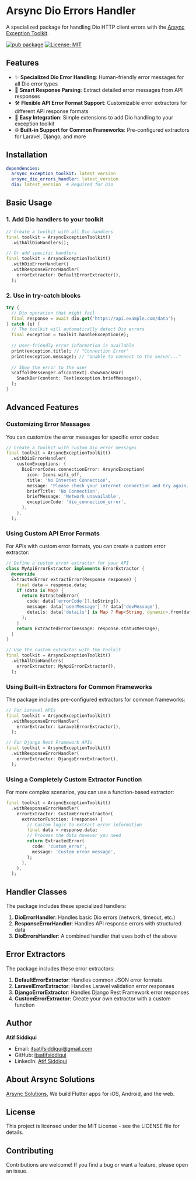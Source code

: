 # Arsync Dio Errors Handler

A specialized package for handling Dio HTTP client errors with the [Arsync Exception Toolkit](https://pub.dev/packages/arsync_exception_toolkit).

[![pub package](https://img.shields.io/pub/v/arsync_dio_errors_handler.svg)](https://pub.dev/packages/arsync_dio_errors_handler)
[![License: MIT](https://img.shields.io/badge/License-MIT-blue.svg)](https://opensource.org/licenses/MIT)

## Features

- ✨ **Specialized Dio Error Handling**: Human-friendly error messages for all Dio error types
- 🧠 **Smart Response Parsing**: Extract detailed error messages from API responses
- 🛠️ **Flexible API Error Format Support**: Customizable error extractors for different API response formats
- 🚀 **Easy Integration**: Simple extensions to add Dio handling to your exception toolkit
- 🌐 **Built-in Support for Common Frameworks**: Pre-configured extractors for Laravel, Django, and more

## Installation

```yaml
dependencies:
  arsync_exception_toolkit: latest_version
  arsync_dio_errors_handler: latest_version
  dio: latest_version  # Required for Dio
```

## Basic Usage

### 1. Add Dio handlers to your toolkit

```dart
// Create a toolkit with all Dio handlers
final toolkit = ArsyncExceptionToolkit()
  .withAllDioHandlers();

// Or add specific handlers
final toolkit = ArsyncExceptionToolkit()
  .withDioErrorHandler()
  .withResponseErrorHandler(
    errorExtractor: DefaultErrorExtractor(),
  );
```

### 2. Use in try-catch blocks

```dart
try {
  // Dio operation that might fail
  final response = await dio.get('https://api.example.com/data');
} catch (e) {
  // The toolkit will automatically detect Dio errors
  final exception = toolkit.handleException(e);
  
  // User-friendly error information is available
  print(exception.title); // "Connection Error"
  print(exception.message); // "Unable to connect to the server..."
  
  // Show the error to the user
  ScaffoldMessenger.of(context).showSnackBar(
    SnackBar(content: Text(exception.briefMessage)),
  );
}
```

## Advanced Features

### Customizing Error Messages

You can customize the error messages for specific error codes:

```dart
// Create a toolkit with custom Dio error messages
final toolkit = ArsyncExceptionToolkit()
  .withDioErrorHandler(
    customExceptions: {
      DioErrorCodes.connectionError: ArsyncException(
        icon: Icons.wifi_off,
        title: 'No Internet Connection',
        message: 'Please check your internet connection and try again.',
        briefTitle: 'No Connection',
        briefMessage: 'Network unavailable',
        exceptionCode: 'dio_connection_error',
      ),
    },
  );
```

### Using Custom API Error Formats

For APIs with custom error formats, you can create a custom error extractor:

```dart
// Define a custom error extractor for your API
class MyApiErrorExtractor implements ErrorExtractor {
  @override
  ExtractedError extractError(Response response) {
    final data = response.data;
    if (data is Map) {
      return ExtractedError(
        code: data['errorCode']?.toString(),
        message: data['userMessage'] ?? data['devMessage'],
        details: data['details'] is Map ? Map<String, dynamic>.from(data['details']) : null,
      );
    }
    return ExtractedError(message: response.statusMessage);
  }
}

// Use the custom extractor with the toolkit
final toolkit = ArsyncExceptionToolkit()
  .withAllDioHandlers(
    errorExtractor: MyApiErrorExtractor(),
  );
```

### Using Built-in Extractors for Common Frameworks

The package includes pre-configured extractors for common frameworks:

```dart
// For Laravel APIs
final toolkit = ArsyncExceptionToolkit()
  .withResponseErrorHandler(
    errorExtractor: LaravelErrorExtractor(),
  );

// For Django Rest Framework APIs
final toolkit = ArsyncExceptionToolkit()
  .withResponseErrorHandler(
    errorExtractor: DjangoErrorExtractor(),
  );
```

### Using a Completely Custom Extractor Function

For more complex scenarios, you can use a function-based extractor:

```dart
final toolkit = ArsyncExceptionToolkit()
  .withResponseErrorHandler(
    errorExtractor: CustomErrorExtractor(
      extractorFunction: (response) {
        // Custom logic to extract error information
        final data = response.data;
        // Process the data however you need
        return ExtractedError(
          code: 'custom_error',
          message: 'Custom error message',
        );
      },
    ),
  );
```

## Handler Classes

The package includes these specialized handlers:

1. **DioErrorHandler**: Handles basic Dio errors (network, timeout, etc.)
2. **ResponseErrorHandler**: Handles API response errors with structured data
3. **DioErrorsHandler**: A combined handler that uses both of the above

## Error Extractors

The package includes these error extractors:

1. **DefaultErrorExtractor**: Handles common JSON error formats
2. **LaravelErrorExtractor**: Handles Laravel validation error responses
3. **DjangoErrorExtractor**: Handles Django Rest Framework error responses
4. **CustomErrorExtractor**: Create your own extractor with a custom function

## Author

**Atif Siddiqui**
- Email: itsatifsiddiqui@gmail.com
- GitHub: [itsatifsiddiqui](https://github.com/itsatifsiddiqui)
- LinkedIn: [Atif Siddiqui](https://www.linkedin.com/in/atif-siddiqui-213a2217b/)

## About Arsync Solutions

[Arsync Solutions](https://arsyncsolutions.com), We build Flutter apps for iOS, Android, and the web.

## License

This project is licensed under the MIT License - see the LICENSE file for details.

## Contributing

Contributions are welcome! If you find a bug or want a feature, please open an issue.